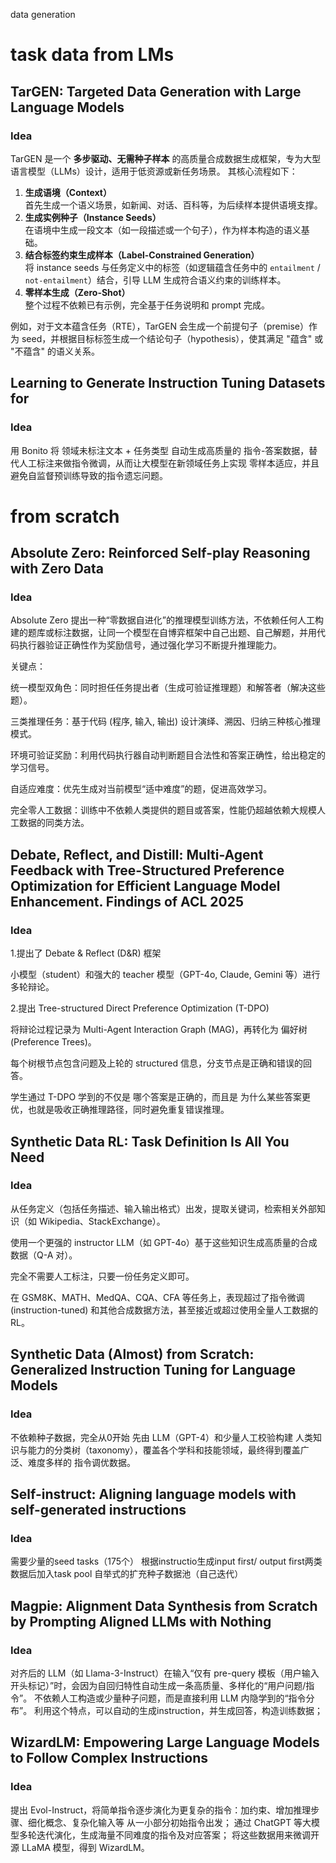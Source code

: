 data generation

# task data from LMs

## TarGEN: Targeted Data Generation with Large Language Models

### Idea

TarGEN 是一个 **多步驱动、无需种子样本** 的高质量合成数据生成框架，专为大型语言模型（LLMs）设计，适用于低资源或新任务场景。
其核心流程如下：

1. **生成语境（Context）**  
   首先生成一个语义场景，如新闻、对话、百科等，为后续样本提供语境支撑。
2. **生成实例种子（Instance Seeds）**  
   在语境中生成一段文本（如一段描述或一个句子），作为样本构造的语义基础。
3. **结合标签约束生成样本（Label-Constrained Generation）**  
   将 instance seeds 与任务定义中的标签（如逻辑蕴含任务中的 `entailment` / `not-entailment`）结合，引导 LLM 生成符合语义约束的训练样本。
4. **零样本生成（Zero-Shot）**  
   整个过程不依赖已有示例，完全基于任务说明和 prompt 完成。

例如，对于文本蕴含任务（RTE），TarGEN 会生成一个前提句子（premise）作为 seed，并根据目标标签生成一个结论句子（hypothesis），使其满足 "蕴含" 或 "不蕴含" 的语义关系。


## Learning to Generate Instruction Tuning Datasets for

### Idea

用 Bonito 将 领域未标注文本 + 任务类型 自动生成高质量的 指令-答案数据，替代人工标注来做指令微调，从而让大模型在新领域任务上实现 零样本适应，并且避免自监督预训练导致的指令遗忘问题。


# from scratch

## Absolute Zero: Reinforced Self-play Reasoning with Zero Data

### Idea

Absolute Zero 提出一种“零数据自进化”的推理模型训练方法，不依赖任何人工构建的题库或标注数据，让同一个模型在自博弈框架中自己出题、自己解题，并用代码执行器验证正确性作为奖励信号，通过强化学习不断提升推理能力。

关键点：

统一模型双角色：同时担任任务提出者（生成可验证推理题）和解答者（解决这些题）。

三类推理任务：基于代码 (程序, 输入, 输出) 设计演绎、溯因、归纳三种核心推理模式。

环境可验证奖励：利用代码执行器自动判断题目合法性和答案正确性，给出稳定的学习信号。

自适应难度：优先生成对当前模型“适中难度”的题，促进高效学习。

完全零人工数据：训练中不依赖人类提供的题目或答案，性能仍超越依赖大规模人工数据的同类方法。


## Debate, Reflect, and Distill: Multi-Agent Feedback with Tree-Structured Preference Optimization for Efficient Language Model Enhancement. Findings of ACL 2025

### Idea

1.提出了 Debate & Reflect (D&R) 框架

小模型（student）和强大的 teacher 模型（GPT-4o, Claude, Gemini 等）进行多轮辩论。

2.提出 Tree-structured Direct Preference Optimization (T-DPO)

将辩论过程记录为 Multi-Agent Interaction Graph (MAG)，再转化为 偏好树 (Preference Trees)。

每个树根节点包含问题及上轮的 structured 信息，分支节点是正确和错误的回答。

学生通过 T-DPO 学到的不仅是 哪个答案是正确的，而且是 为什么某些答案更优，也就是吸收正确推理路径，同时避免重复错误推理。


## Synthetic Data RL: Task Definition Is All You Need
### Idea

从任务定义（包括任务描述、输入输出格式）出发，提取关键词，检索相关外部知识（如 Wikipedia、StackExchange）。

使用一个更强的 instructor LLM（如 GPT-4o）基于这些知识生成高质量的合成数据（Q-A 对）。

完全不需要人工标注，只要一份任务定义即可。

在 GSM8K、MATH、MedQA、CQA、CFA 等任务上，表现超过了指令微调 (instruction-tuned) 和其他合成数据方法，甚至接近或超过使用全量人工数据的 RL。


## Synthetic Data (Almost) from Scratch: Generalized Instruction Tuning for Language Models
### Idea

不依赖种子数据，完全从0开始
先由 LLM（GPT-4）和少量人工校验构建 人类知识与能力的分类树（taxonomy），覆盖各个学科和技能领域，最终得到覆盖广泛、难度多样的 指令调优数据。


## Self-instruct: Aligning language models with self-generated instructions
### Idea
需要少量的seed tasks（175个）
根据instructio生成input first/ output first两类数据后加入task pool 自举式的扩充种子数据池（自己迭代）

## Magpie: Alignment Data Synthesis from Scratch by Prompting Aligned LLMs with Nothing
### Idea
对齐后的 LLM（如 Llama-3-Instruct）在输入“仅有 pre-query 模板（用户输入开头标记）”时，会因为自回归特性自动生成一条高质量、多样化的“用户问题/指令”。
不依赖人工构造或少量种子问题，而是直接利用 LLM 内隐学到的“指令分布”。
利用这个特点，可以自动的生成instruction，并生成回答，构造训练数据；

## WizardLM: Empowering Large Language Models to Follow Complex Instructions 
### Idea
提出 Evol-Instruct，将简单指令逐步演化为更复杂的指令：加约束、增加推理步骤、细化概念、复杂化输入等
从一小部分初始指令出发；
通过 ChatGPT 等大模型多轮迭代演化，生成海量不同难度的指令及对应答案；
将这些数据用来微调开源 LLaMA 模型，得到 WizardLM。

